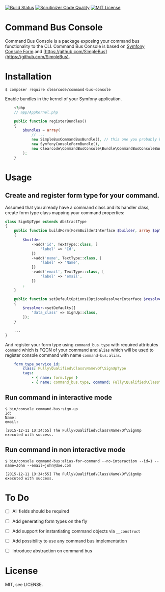 [![Build Status](https://travis-ci.org/ClearcodeHQ/command-bus-console.svg?branch=master)](https://travis-ci.org/ClearcodeHQ/command-bus-console)
[![Scrutinizer Code Quality](https://scrutinizer-ci.com/g/ClearcodeHQ/command-bus-console/badges/quality-score.png?b=master)](https://scrutinizer-ci.com/g/ClearcodeHQ/command-bus-console/?branch=master)
[![MIT License](https://img.shields.io/packagist/l/clearcode/command-bus-console.svg)](https://github.com/ClearcodeHQ/command-bus-console/blob/master/LICENSE)

# Command Bus Console

Command Bus Console is a package exposing your command bus functionality to the CLI.
Command Bus Console is based on [Symfony Console Form](https://github.com/matthiasnoback/symfony-console-form)
and [https://github.com/SimpleBus](https://github.com/SimpleBus). 

# Installation

```console
$ composer require clearcode/command-bus-console
```

Enable bundles in the kernel of your Symfony application.

```php
    <?php
    // app/AppKernel.php

    public function registerBundles()
    {
        $bundles = array(
            // ...
            new SimpleBusCommandBusBundle(), // this one you probably have already registered
            new SymfonyConsoleFormBundle(),
            new Clearcode\CommandBusConsole\Bundle\CommandBusConsoleBundle(),
        );
    }
```

# Usage

## Create and register form type for your command.

Assumed that you already have a command class and its handler class, create form type class mapping your command properties:

```php
class SignUpType extends AbstractType
{
    public function buildForm(FormBuilderInterface $builder, array $options)
    {
        $builder
            ->add('id', TextType::class, [
                'label' => 'Id',
            ])
            ->add('name', TextType::class, [
                'label' => 'Name',
            ])
            ->add('email', TextType::class, [
                'label' => 'email',
            ])
        ;
    }

    public function setDefaultOptions(OptionsResolverInterface $resolver)
    {
        $resolver->setDefaults([
            'data_class' => SignUp::class,
        ]);
    }

    ...
}
```

And register your form type using `command_bus.type` with required attributes `command` which is FQCN of your command
and `alias` which will be used to register console command with name `command-bus:alias`.

```yaml
    form_type_service_id:
        class: Fully\Qualified\Class\Name\Of\SignUpType
        tags:
            - { name: form.type }
            - { name: command_bus.type, command: Fully\Qualified\Class\Name\Of\SignUp, alias: sign-up }
```

## Run command in interactive mode

```console
$ bin/console command-bus:sign-up
Id:
Name:
email:

[2015-12-11 10:34:55] The Fully\Qualified\Class\Name\Of\SignUp executed with success.
```

## Run command in non interactive mode

```console
$ bin/console command-bus:alias-for-command --no-interaction --id=1 --name=John --email=john@doe.com

[2015-12-11 10:34:55] The Fully\Qualified\Class\Name\Of\SignUp executed with success.
```

# To Do
- [ ] All fields should be required
- [ ] Add generating form types on the fly
- [ ] Add support for instantiating command objects via `__construct`
- [ ] Add possibility to use any command bus implementation
 - [ ] Introduce abstraction on command bus


# License

MIT, see LICENSE.
